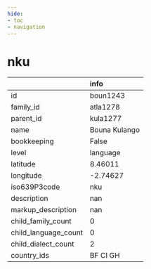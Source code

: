 ```yaml
---
hide:
- toc
- navigation
---
```

# nku
|                      | info          |
|:---------------------|:--------------|
| id                   | boun1243      |
| family_id            | atla1278      |
| parent_id            | kula1277      |
| name                 | Bouna Kulango |
| bookkeeping          | False         |
| level                | language      |
| latitude             | 8.46011       |
| longitude            | -2.74627      |
| iso639P3code         | nku           |
| description          | nan           |
| markup_description   | nan           |
| child_family_count   | 0             |
| child_language_count | 0             |
| child_dialect_count  | 2             |
| country_ids          | BF CI GH      |